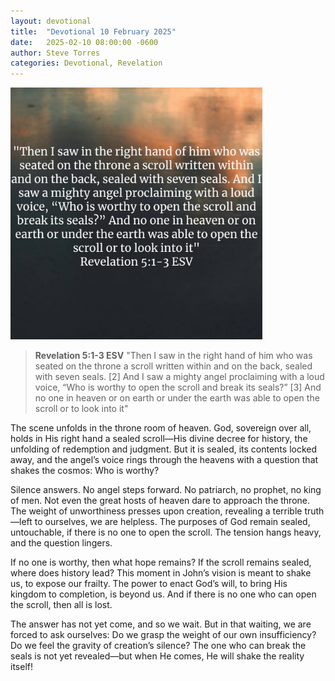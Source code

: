 ```yaml
---
layout: devotional
title:  "Devotional 10 February 2025"
date:   2025-02-10 08:00:00 -0600
author: Steve Torres
categories: Devotional, Revelation
---
```


<img src="https://github.com/ElEsteeb/ElEsteeb.github.io/blob/main/images/devotionals/Rev-5-_1-3.jpg?raw=true" alt="Revelation 5:1-3" style="max-width: 80%; height: auto;">

>**Revelation 5:1-3 ESV**
>"Then I saw in the right hand of him who was seated on the throne a scroll written within and on the back, sealed with seven seals. [2] And I saw a mighty angel proclaiming with a loud voice, “Who is worthy to open the scroll and break its seals?” [3] And no one in heaven or on earth or under the earth was able to open the scroll or to look into it"

The scene unfolds in the throne room of heaven. God, sovereign over all, holds in His right hand a sealed scroll—His divine decree for history, the unfolding of redemption and judgment. But it is sealed, its contents locked away, and the angel’s voice rings through the heavens with a question that shakes the cosmos: Who is worthy?

Silence answers. No angel steps forward. No patriarch, no prophet, no king of men. Not even the great hosts of heaven dare to approach the throne. The weight of unworthiness presses upon creation, revealing a terrible truth—left to ourselves, we are helpless. The purposes of God remain sealed, untouchable, if there is no one to open the scroll. The tension hangs heavy, and the question lingers.

If no one is worthy, then what hope remains? If the scroll remains sealed, where does history lead? This moment in John’s vision is meant to shake us, to expose our frailty. The power to enact God’s will, to bring His kingdom to completion, is beyond us. And if there is no one who can open the scroll, then all is lost.

The answer has not yet come, and so we wait. But in that waiting, we are forced to ask ourselves: Do we grasp the weight of our own insufficiency? Do we feel the gravity of creation’s silence? The one who can break the seals is not yet revealed—but when He comes, He will shake the reality itself!


